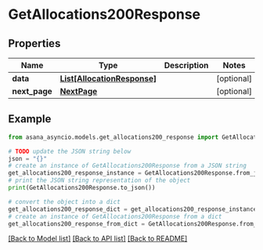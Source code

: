 # GetAllocations200Response


## Properties

Name | Type | Description | Notes
------------ | ------------- | ------------- | -------------
**data** | [**List[AllocationResponse]**](AllocationResponse.md) |  | [optional] 
**next_page** | [**NextPage**](NextPage.md) |  | [optional] 

## Example

```python
from asana_asyncio.models.get_allocations200_response import GetAllocations200Response

# TODO update the JSON string below
json = "{}"
# create an instance of GetAllocations200Response from a JSON string
get_allocations200_response_instance = GetAllocations200Response.from_json(json)
# print the JSON string representation of the object
print(GetAllocations200Response.to_json())

# convert the object into a dict
get_allocations200_response_dict = get_allocations200_response_instance.to_dict()
# create an instance of GetAllocations200Response from a dict
get_allocations200_response_from_dict = GetAllocations200Response.from_dict(get_allocations200_response_dict)
```
[[Back to Model list]](../README.md#documentation-for-models) [[Back to API list]](../README.md#documentation-for-api-endpoints) [[Back to README]](../README.md)


